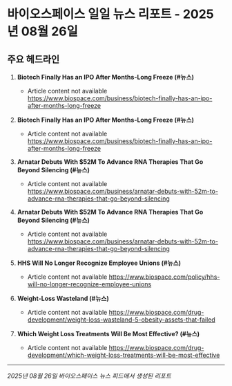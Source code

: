 # 바이오스페이스 일일 뉴스 리포트 - 2025년 08월 26일


## 주요 헤드라인

1. **Biotech Finally Has an IPO After Months-Long Freeze (#뉴스)**
   - Article content not available
   <https://www.biospace.com/business/biotech-finally-has-an-ipo-after-months-long-freeze>

2. **Biotech Finally Has an IPO After Months-Long Freeze (#뉴스)**
   - Article content not available
   <https://www.biospace.com/business/biotech-finally-has-an-ipo-after-months-long-freeze>

3. **Arnatar Debuts With $52M To Advance RNA Therapies That Go Beyond Silencing (#뉴스)**
   - Article content not available
   <https://www.biospace.com/business/arnatar-debuts-with-52m-to-advance-rna-therapies-that-go-beyond-silencing>

4. **Arnatar Debuts With $52M To Advance RNA Therapies That Go Beyond Silencing (#뉴스)**
   - Article content not available
   <https://www.biospace.com/business/arnatar-debuts-with-52m-to-advance-rna-therapies-that-go-beyond-silencing>

5. **HHS Will No Longer Recognize Employee Unions (#뉴스)**
   - Article content not available
   <https://www.biospace.com/policy/hhs-will-no-longer-recognize-employee-unions>

6. **Weight-Loss Wasteland (#뉴스)**
   - Article content not available
   <https://www.biospace.com/drug-development/weight-loss-wasteland-5-obesity-assets-that-failed>

7. **Which Weight Loss Treatments Will Be Most Effective? (#뉴스)**
   - Article content not available
   <https://www.biospace.com/drug-development/which-weight-loss-treatments-will-be-most-effective>


---
*2025년 08월 26일 바이오스페이스 뉴스 피드에서 생성된 리포트*